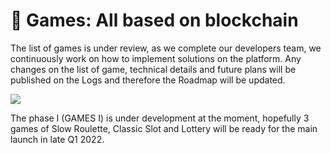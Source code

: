 # 🎰 Games: All based on blockchain

The list of games is under review, as we complete our developers team, we continuously work on how to implement solutions on the platform. Any changes on the list of game, technical details and future plans will be published on the Logs and therefore the Roadmap will be updated.

![](<../.gitbook/assets/SLIDES\_GAMES\_003\_withLogo (1).jpg>)

The phase I (GAMES I) is under development at the moment, hopefully 3 games of Slow Roulette, Classic Slot and Lottery will be ready for the main launch in late Q1 2022.

